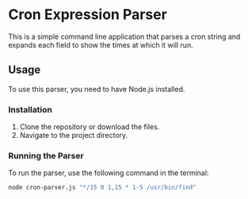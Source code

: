 # Cron Expression Parser

This is a simple command line application that parses a cron string and expands each field to show the times at which it will run.

## Usage

To use this parser, you need to have Node.js installed. 

### Installation

1. Clone the repository or download the files.
2. Navigate to the project directory.

### Running the Parser

To run the parser, use the following command in the terminal:

```bash
node cron-parser.js "*/15 0 1,15 * 1-5 /usr/bin/find"